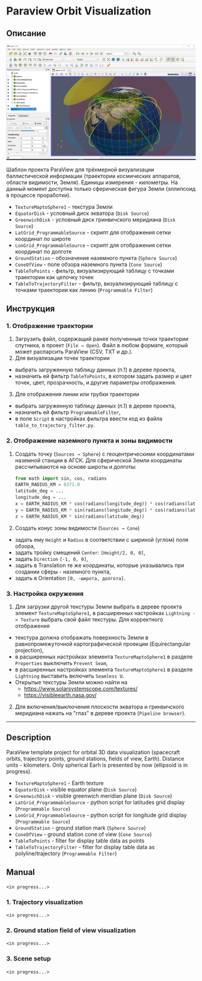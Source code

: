 # Paraview Orbit Visualization

## Описание

![](./image1.png)

Шаблон проекта ParaView для трёхмерной визуализации баллистической информации (траектории космических аппаратов, области видимости, Земля). Единицы измерения - километры. На данный момент доступна только сферическая фигура Земли (эллипсоид в процессе проработки).

* `TextureMaptoSphere1` - текстура Земли
* `EquatorDisk` - условный диск экватора (`Disk Source`)
* `GreenwichDisk` - условный диск гринвичского меридиана (`Disk Source`)
* `LatGrid_ProgrammableSource` - скрипт для отображения сетки координат по широте
* `LonGrid_ProgrammableSource` - скрипт для отображения сетки координат по долготе
* `GroundStation` - обозначение наземного пункта (`Sphere Source`)
* `ConeOfView` - поле обзора наземного пункта  (`Cone Source`)
* `TableToPoints` - фильтр, визуализирующий таблицу с точками траектории как цепочку точек
* `TableToTrajectoryFilter` - фильтр, визуализирующий таблицу с точками траектории как линию (`Programmable Filter`)

## Инструкция

### 1. Отображение траектории

1. Загрузить файл, содержащий ранее полученные точки траектории спутника, в проект (`File → Open`). Файл в любом формате, который может распарсить ParaView (CSV, TXT и др.).
2. Для визуализации точек траектории
  * выбрать загруженную таблицу данных (п.1) в дереве проекта,
  * назначить ей фильтр `TableToPoints`, в котором задать размер и цвет точек, цвет, прозрачность, и другие параметры отображения.
3. Для отображения линии или трубки траектории
  * выбрать загруженную таблицу данных (п.1) в дереве проекта,
  * назначить ей фильтр `ProgrammableFilter`,
  * в поле `Script` в настройках фильтра ввести код из файла `table_to_trajectory_filter.py`.

### 2. Отображение наземного пункта и зоны видимости

1. Создать точку (`Sources → Sphere`) с геоцентрическими координатами наземной станции в АГСК. Для сферической Земли координаты рассчитываются на основе широты и долготы:
    ```python
    from math import sin, cos, radians
    EARTH_RADIUS_KM = 6371.0
    latitude_deg = ...
    longitude_deg = ...
    x = EARTH_RADIUS_KM * cos(radians(longitude_deg)) * cos(radians(latitude_deg))
    y = EARTH_RADIUS_KM * sin(radians(longitude_deg)) * cos(radians(latitude_deg))
    z = EARTH_RADIUS_KM * sin(radians(latitude_deg))
    ```
2. Создать конус зоны видимости (`Sources → Cone`)
  * задать ему `Height` и `Radius` в соответствии с шириной (углом) поля обзора,
  * задать тройку смещений `Center`: `[Height/2, 0, 0]`,
  * задать `Direction` `[-1, 0, 0]`,
  * задать в Translation те же координаты, которые указывались при создании сферы - наземного пункта,
  * задать в Orientation `[0, -широта, долгота]`.

### 3. Настройка окружения

1. Для загрузки другой текстуры Земли выбрать в дереве проекта элемент `TextureMaptoSphere1`, в расширенных настройках `Lightning -> Texture` выбрать свой файл текстуры. Для корректного отображения
  * текстура должна отображать поверхность Земли в   равнопромежуточной картографической проекции   (Equirectangular projection),
  * в расширенных настройках элемента `TextureMaptoSphere1` в   разделе `Properties` выключить `Prevent Seam`,
  * в расширенных настройках элемента `TextureMaptoSphere1` в   разделе `Lightning` выставить включить `Seamless U`.
  * Открытые текстуры Земли можно найти на
    * https://www.solarsystemscope.com/textures/
    * https://visibleearth.nasa.gov/
2. Для включения/выключения плоскости экватора и гринвичского меридиана нажать на "глаз" в дереве проекта (`Pipeline browser`).

---

## Description

ParaView template project for orbital 3D data visualization (spacecraft orbits, trajectory points, ground stations, fields of view, Earth). Distance units - kilometers. Only spherical Earh is presented by now (ellipsoid is in progress).

* `TextureMaptoSphere1` - Earth texture
* `EquatorDisk` - visible equator plane (`Disk Source`)
* `GreenwichDisk` - visible greenwich meridian plane (`Disk Source`)
* `LatGrid_ProgrammableSource` - python script for latitudes grid display (`Programmable Source`)
* `LonGrid_ProgrammableSource` - python script for longitude grid display  (`Programmable Source`)
* `GroundStation` - ground station mark (`Sphere Source`)
* `ConeOfView` - ground station cone of view  (`Cone Source`)
* `TableToPoints` - filter for display table data as points
* `TableToTrajectoryFilter` - filter for display table data as polyline/trajectory (`Programmable Filter`)

## Manual

    <in progress...>

### 1. Trajectory visualization

    <in progress...>

### 2. Ground station field of view visualization

    <in progress...>

### 3. Scene setup

    <in progress...>
